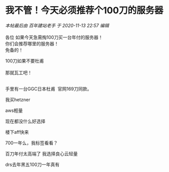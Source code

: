 # 我不管！今天必须推荐个100刀的服务器


<i class="pstatus"> 本帖最后由 百年建站老手 于 2020-11-13 22:57 编辑 </i><br />
<br />
各位 如果今天急需掏100刀买一台年付的服务器！<br />
你们会推荐哪里的服务器！<img src="static/image/smiley/default/shocked.gif" smilieid="6" border="0" alt="" /> <br />
免备的！<img src="static/image/smiley/default/cry.gif" smilieid="4" border="0" alt="" /> 

100刀如果不要杜甫<br />
<br />
那就瓦工吧！<br />
<br />
<img src="static/image/smiley/default/lol.gif" smilieid="12" border="0" alt="" /><img src="static/image/smiley/default/lol.gif" smilieid="12" border="0" alt="" /><img src="static/image/smiley/default/lol.gif" smilieid="12" border="0" alt="" />

手里有一台GGC日本杜甫&nbsp;&nbsp;官网169刀同款。&nbsp;&nbsp;<br />


我买hetzner

aws輕量 <img id="aimg_bwXjH" onclick="zoom(this, this.src, 0, 0, 0)" class="zoom" src="http://zsbdzsbd" onmouseover="img_onmouseoverfunc(this)" onload="thumbImg(this)" border="0" alt="" />

现在都没什么好选择 

楼下aff快来

700一年么，我标签看看？

<img src="static/image/smiley/yct/022.gif" smilieid="42" border="0" alt="" />百刀年付太高端了 我选择良心云轻量

drs去年黑五100刀一年真有<img src="static/image/smiley/default/biggrin.gif" smilieid="3" border="0" alt="" /><img id="aimg_jItwq" onclick="zoom(this, this.src, 0, 0, 0)" class="zoom" src="https://cdn.jsdelivr.net/gh/hishis/forum-master/public/images/patch.gif" onmouseover="img_onmouseoverfunc(this)" onload="thumbImg(this)" border="0" alt="" />

